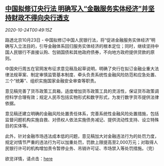 <!--1603500908000-->
[中国拟修订央行法 明确写入“金融服务实体经济”并坚持财政不得向央行透支](https://cn.reuters.com/article/china-cen-legal-rule-1024-idCNKBS27900T)
------

<div><i>2020-10-24T00:49:15Z</i></div><p>路透北京10月23日 - 中国拟修订中国人民银行法，将“促进金融服务实体经济”明确写入立法目的，引导金融体系回归服务实体经济的根本定位；同时，继续坚持中国人民银行不直接认购、包销国债和其他政府债券，不向地方政府提供贷款的原则。</p><p>中国央行周五在官网发布征求意见稿及起草说明，明确了央行在拟订金融业重大法律法规草案、制定审慎监管基本制度、牵头负责系统性金融风险防范和应急处置、三个“统筹”、组织实施国家金融安全审查等职责。</p><p>意见稿完善了货币政策工具箱，适度增加货币政策工具的灵活性，保证货币政策调控科学合理有效；规定人民币包括实物形式和数字形式，为发行数字货币提供法律依据。</p><p>意见稿还建立明确的金融风险处置责任体系，完善系统性金融风险处置措施，包括监督问题机构实施自救、对债权人依法实施债务减记、提供流动性支持、设立特殊目的实体等。</p><p>此外，针对金融市场违法成本低的问题，意见稿加大对金融违法行为的处罚力度，规定对情节严重的违法行为可以加重处罚，罚款上限提高至2,000万元；对取得人民银行许可的机构增加责令暂停业务、吊销许可证、市场禁入等处罚措施。（完）</p><p>欲览详情，请点击：<a href="http://www.pbc.gov.cn/tiaofasi/144941/144979/3941920/4115068/index.html">here</a></p>
